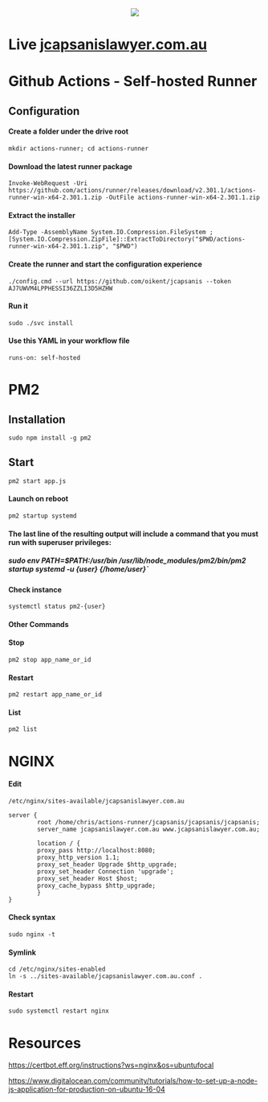 <div  align="center" color="white">
    <a href='https://jcapsanislawyer.com.au'><img src='https://jcapsanislawyer.com.au/images/logo-blue.png'></a>
</div>

# Live [jcapsanislawyer.com.au](https://jcapsanislawyer.com.au)

# Github Actions - Self-hosted Runner

## Configuration

#### Create a folder under the drive root

`mkdir actions-runner; cd actions-runner`

#### Download the latest runner package

`Invoke-WebRequest -Uri https://github.com/actions/runner/releases/download/v2.301.1/actions-runner-win-x64-2.301.1.zip -OutFile actions-runner-win-x64-2.301.1.zip`

#### Extract the installer

`Add-Type -AssemblyName System.IO.Compression.FileSystem ; [System.IO.Compression.ZipFile]::ExtractToDirectory("$PWD/actions-runner-win-x64-2.301.1.zip", "$PWD")`

#### Create the runner and start the configuration experience

`./config.cmd --url https://github.com/oikent/jcapsanis --token AJ7UWVM4LPPHESSI36ZZLI3D5HZHW`

#### Run it

`sudo ./svc install`

#### Use this YAML in your workflow file

`runs-on: self-hosted`

# PM2

## Installation

`sudo npm install -g pm2`

## Start

`pm2 start app.js`

#### Launch on reboot

`pm2 startup systemd`

#### The last line of the resulting output will include a command that you must run with superuser privileges:

##### sudo env PATH=$PATH:/usr/bin /usr/lib/node_modules/pm2/bin/pm2 startup systemd -u {user} {/home/user}`

#### Check instance

`systemctl status pm2-{user}`

#### Other Commands

#### Stop

`pm2 stop app_name_or_id`

#### Restart

`pm2 restart app_name_or_id`

#### List

`pm2 list`

# NGINX

#### Edit

`/etc/nginx/sites-available/jcapsanislawyer.com.au`

```
server {
		root /home/chris/actions-runner/jcapsanis/jcapsanis/jcapsanis;
        server_name jcapsanislawyer.com.au www.jcapsanislawyer.com.au;

        location / {
        proxy_pass http://localhost:8080;
        proxy_http_version 1.1;
        proxy_set_header Upgrade $http_upgrade;
        proxy_set_header Connection 'upgrade';
        proxy_set_header Host $host;
        proxy_cache_bypass $http_upgrade;
        }
}
```

#### Check syntax

`sudo nginx -t`

#### Symlink

```
cd /etc/nginx/sites-enabled
ln -s ../sites-available/jcapsanislawyer.com.au.conf .
```

#### Restart

`sudo systemctl restart nginx`

# Resources

https://certbot.eff.org/instructions?ws=nginx&os=ubuntufocal

https://www.digitalocean.com/community/tutorials/how-to-set-up-a-node-js-application-for-production-on-ubuntu-16-04
